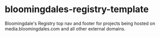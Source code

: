 bloomingdales-registry-template
===============================

Bloomingdale's Registry top nav and footer for projects being hosted on media.bloomingdales.com and all other external domains. 
